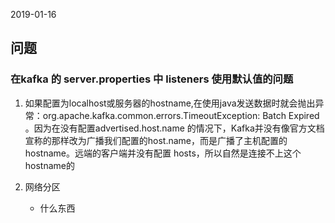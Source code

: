 2019-01-16

## 问题

### 在kafka 的 server.properties 中 listeners 使用默认值的问题
1. 如果配置为localhost或服务器的hostname,在使用java发送数据时就会抛出异 常：org.apache.kafka.common.errors.TimeoutException: Batch Expired 。因为在没有配置advertised.host.name 的情况下，Kafka并没有像官方文档宣称的那样改为广播我们配置的host.name，而是广播了主机配置的hostname。远端的客户端并没有配置 hosts，所以自然是连接不上这个hostname的

2. 网络分区
    - 什么东西